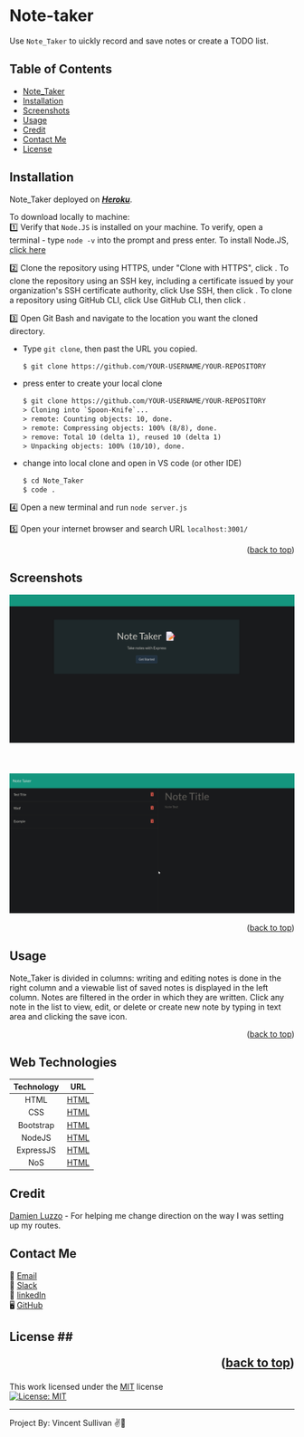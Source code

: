 # Note-taker

<div id="top"></div>

Use `Note_Taker` to uickly record and save notes or create a TODO list.

## __Table of Contents__
- [Note_Taker](#bote_taker)<br>
- [Installation](#installation)<br>
- [Screenshots](#screenshots)<br>
- [Usage](#usage)<br>
- [Credit](#credit)<br>
- [Contact Me](#contact-me)<br>
- [License](#license)<br>

## Installation 

Note_Taker deployed on <u><i>**Heroku**</i></u>.

To download locally to machine:
<br>
1️⃣ Verify that `Node.JS` is installed on your machine. To verify, open a terminal - type `node -v` into the prompt and press enter. To install Node.JS, [click here](https://nodejs.org/en/) <br>

2️⃣ Clone the repository using HTTPS, under "Clone with HTTPS", click . To clone the repository using an SSH key, including a certificate issued by your organization's SSH certificate authority, click Use SSH, then click . To clone a repository using GitHub CLI, click Use GitHub CLI, then click .<br>

3️⃣ Open Git Bash and navigate to the location you want the cloned directory.

  * Type `git clone`, then past the URL you copied.

	```
	$ git clone https://github.com/YOUR-USERNAME/YOUR-REPOSITORY

	```
  * press enter to create your local clone

	```
	$ git clone https://github.com/YOUR-USERNAME/YOUR-REPOSITORY
	> Cloning into `Spoon-Knife`...
	> remote: Counting objects: 10, done.
	> remote: Compressing objects: 100% (8/8), done.
	> remove: Total 10 (delta 1), reused 10 (delta 1)
	> Unpacking objects: 100% (10/10), done.
	```

  * change into local clone and open in VS code (or other IDE)

	```
	$ cd Note_Taker
	$ code .
	```

4️⃣ Open a new terminal and run
	`node server.js`

5️⃣ Open your internet browser and search URL `localhost:3001/`

<p align="right">(<a href="#top">back to top</a>)</p>

## Screenshots
![alt text](./public/assets/imgs/20220102_3840x1898.jpg)<br>
<br><br><br>
![alt text](./public/assets/imgs/20220102_3840x1898%20(2).jpg)<br>

<p align="right">(<a href="#top">back to top</a>)</p>

## Usage

Note_Taker is divided in columns: writing and editing notes is done in the right column and a viewable list of saved notes is displayed in the left column. Notes are filtered in the order in which they are written. Click any note in the list to view, edit, or delete or create new note by typing in text area and clicking the save icon. 

<p align="right">(<a href="#top">back to top</a>)</p>

## Web Technologies
| Technology | URL | 
| :---: | :----: |  
| HTML  | [HTML](www.html.com) |
| CSS  | [HTML](www.html.com) |
| Bootstrap | [HTML](www.html.com) |
| NodeJS | [HTML](www.html.com) |
| ExpressJS | [HTML](www.html.com) |
| NoS | [HTML](www.html.com) |

## Credit
[Damien Luzzo](https://www.github.com/damienluzzo33) - For helping me change direction on the way I was setting up my routes.

## Contact Me
📧 [Email](https://www.vlsulliv@yahoo.com)<br>
📝 [Slack](https://stackoverflow.com/users/13850481/vlsulliv)<br>
🔗 [linkedIn](https://www.linkedin.com/in/vlsullivan/)<br>
🖥️ [GitHub](https://www.github.com/vlsulliv)<br>

## License ## <p align="right">(<a href="#top">back to top</a>)</p>
This work licensed under the [MIT](https://choosealicense.com/licenses/mit/) license<br>
[![License: MIT](https://img.shields.io/badge/License-MIT-yellow.svg)](https://opensource.org/licenses/MIT)

---
Project By: Vincent Sullivan ✌️🐢